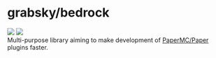# grabsky/bedrock
[![](https://github.com/Grabsky/bedrock/actions/workflows/gradle.yml/badge.svg)](https://github.com/Grabsky/bedrock/actions/workflows/gradle.yml)
[![](https://www.codefactor.io/repository/github/grabsky/bedrock/badge/main)](https://www.codefactor.io/repository/github/grabsky/bedrock/overview/main)  
Multi-purpose library aiming to make development of [PaperMC/Paper](https://github.com/PaperMC/Paper) plugins faster.